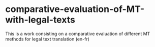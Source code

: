 # comparative-evaluation-of-MT-with-legal-texts
This is a work consisting on a comparative evaluation of different MT methods for legal text translation (en-fr)
